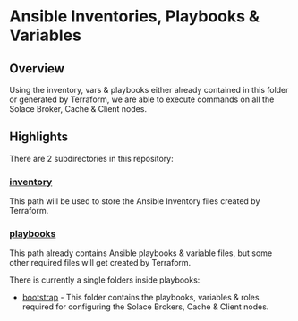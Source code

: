 # Ansible Inventories, Playbooks & Variables

## Overview

Using the inventory, vars & playbooks either already contained in this folder or generated by Terraform, we are able to execute commands on all the Solace Broker, Cache & Client nodes.

## Highlights

There are 2 subdirectories in this repository:

### [inventory](./inventory) 

This path will be used to store the Ansible Inventory files created by Terraform.

### [playbooks](./playbooks) 

This path already contains Ansible playbooks & variable files, but some other required files will get created by Terraform.

There is currently a single folders inside playbooks: 
- [bootstrap](./playbooks/bootstrap) - This folder contains the playbooks, variables & roles required for configuring the Solace Brokers, Cache & Client nodes.


